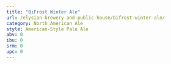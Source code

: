 ```yaml
---
title: "BiFröst Winter Ale"
url: /elysian-brewery-and-public-house/bifrost-winter-ale/
category: North American Ale
style: American-Style Pale Ale
abv: 0
ibu: 0
srm: 0
upc: 0
---
```



